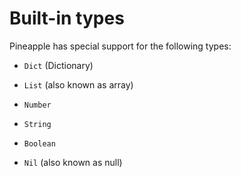 # Built-in types

Pineapple has special support for the following types:

- `Dict` (Dictionary)

- `List` (also known as array)

- `Number` 

- `String`

- `Boolean`

- `Nil` (also known as null)
